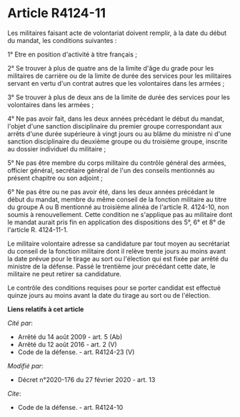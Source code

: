 # Article R4124-11

Les militaires faisant acte de volontariat doivent remplir, à la date du début du mandat, les conditions suivantes : 

1° Etre en position d'activité à titre français ; 

2° Se trouver à plus de quatre ans de la limite d'âge du grade pour les militaires de carrière ou de la limite de durée des
services pour les militaires servant en vertu d'un contrat autres que les volontaires dans les armées ; 

3° Se trouver à plus de deux ans de la limite de durée des services pour les volontaires dans les armées ; 

4° Ne pas avoir fait, dans les deux années précédant le début du mandat, l'objet d'une sanction disciplinaire du premier
groupe correspondant aux arrêts d'une durée supérieure à vingt jours ou au blâme du ministre ni d'une sanction disciplinaire
du deuxième groupe ou du troisième groupe, inscrite au dossier individuel du militaire ; 

5° Ne pas être membre du corps militaire du contrôle général des armées, officier général, secrétaire général de l'un des
conseils mentionnés au présent chapitre ou son adjoint ; 

6° Ne pas être ou ne pas avoir été, dans les deux années précédant le début du mandat, membre du même conseil de la fonction
militaire au titre du groupe A ou B mentionné au troisième alinéa de l'article R. 4124-10, non soumis à renouvellement. Cette
condition ne s'applique pas au militaire dont le mandat aurait pris fin en application des dispositions des 5°, 6° et 8° de
l'article R. 4124-11-1. 

Le militaire volontaire adresse sa candidature par tout moyen au secrétariat du conseil de la fonction militaire dont il
relève trente jours au moins avant la date prévue pour le tirage au sort ou l'élection qui est fixée par arrêté du ministre
de la défense. Passé le trentième jour précédant cette date, le militaire ne peut retirer sa candidature. 

Le contrôle des conditions requises pour se porter candidat est effectué quinze jours au moins avant la date du tirage au
sort ou de l'élection.

**Liens relatifs à cet article**

_Cité par_:

  - Arrêté du 14 août 2009 - art. 5 (Ab)
  - Arrêté du 12 août 2016 - art. 2 (V)
  - Code de la défense. - art. R4124-23 (V)

_Modifié par_:

  - Décret n°2020-176 du 27 février 2020 - art. 13

_Cite_:

  - Code de la défense. - art. R4124-10
